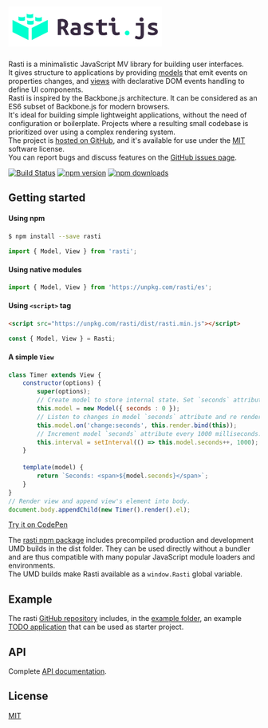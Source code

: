 # <a href="http://rasti.js.org"><img src="docs/logo.svg" height="80" alt="Rasti" aria-label="rasti.js.org" /></a>

Rasti is a minimalistic JavaScript MV library for building user interfaces.<br />
It gives structure to applications by providing [models](docs/api.md#module_Model) that emit events on properties changes, and [views](docs/api.md#module_View) with declarative DOM events handling to define UI components.<br />
Rasti is inspired by the Backbone.js architecture. It can be considered as an ES6 subset of Backbone.js for modern browsers.<br />
It's ideal for building simple lightweight applications, without the need of configuration or boilerplate. Projects where a resulting small codebase is prioritized over using a complex rendering system.<br />
The project is [hosted on GitHub](https://github.com/8tentaculos/rasti), and it's available for use under the [MIT](LICENSE.md) software license.<br />
You can report bugs and discuss features on the [GitHub issues page](https://github.com/8tentaculos/rasti/issues).

[![Build Status](https://app.travis-ci.com/8tentaculos/rasti.svg?branch=master)](https://app.travis-ci.com/8tentaculos/rasti)
[![npm version](https://img.shields.io/npm/v/rasti.svg?style=flat-square)](https://www.npmjs.com/package/rasti)
[![npm downloads](https://img.shields.io/npm/dm/rasti.svg?style=flat-square)](https://www.npmjs.com/package/rasti)

## Getting started

#### Using npm

```bash
$ npm install --save rasti
```

```javascript
import { Model, View } from 'rasti';
```

#### Using native modules

```javascript
import { Model, View } from 'https://unpkg.com/rasti/es';
```

#### Using `<script>` tag

```html
<script src="https://unpkg.com/rasti/dist/rasti.min.js"></script>
```

```javascript
const { Model, View } = Rasti;
```

#### A simple `View`

```javascript
class Timer extends View {
    constructor(options) {
        super(options);
        // Create model to store internal state. Set `seconds` attribute into 0.
        this.model = new Model({ seconds : 0 });
        // Listen to changes in model `seconds` attribute and re render.
        this.model.on('change:seconds', this.render.bind(this));
        // Increment model `seconds` attribute every 1000 milliseconds.
        this.interval = setInterval(() => this.model.seconds++, 1000);
    }
  
    template(model) {
        return `Seconds: <span>${model.seconds}</span>`;
    }
}
// Render view and append view's element into body.
document.body.appendChild(new Timer().render().el);
```

[Try it on CodePen](https://codepen.io/8tentaculos/pen/dyXgGMp?editors=0010)

The [rasti npm package](https://www.npmjs.com/package/rasti) includes precompiled production and development UMD builds in the dist folder. They can be used directly without a bundler and are thus compatible with many popular JavaScript module loaders and environments.<br />
The UMD builds make Rasti available as a `window.Rasti` global variable.

## Example

The rasti [GitHub repository](https://github.com/8tentaculos/rasti) includes, in the [example folder](https://github.com/8tentaculos/rasti/tree/master/example/todo), an example [TODO application](http://rasti.js.org/example/todo/index.html) that can be used as starter project.

## API

Complete [API documentation](docs/api.md).

## License

[MIT](LICENSE.md)
